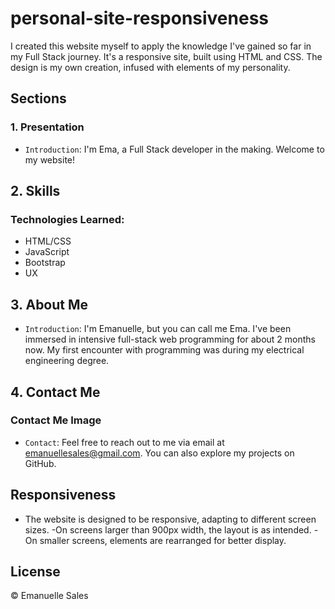 # personal-site-responsiveness

I created this website myself to apply the knowledge I've gained so far in my Full Stack journey. It's a responsive site, built using HTML and CSS. The design is my own creation, infused with elements of my personality.

## Sections
### 1. Presentation
- `Introduction`: I'm Ema, a Full Stack developer in the making. Welcome to my website!

## 2. Skills
### Technologies Learned:
- HTML/CSS
- JavaScript
- Bootstrap
- UX

## 3. About Me
- `Introduction`: I'm Emanuelle, but you can call me Ema. I've been immersed in intensive full-stack web programming for about 2 months now. My first encounter with programming was during my electrical engineering degree.

## 4. Contact Me
### Contact Me Image
- `Contact`: Feel free to reach out to me via email at emanuellesales@gmail.com. You can also explore my projects on GitHub.

## Responsiveness
- The website is designed to be responsive, adapting to different screen sizes.
-On screens larger than 900px width, the layout is as intended.
-On smaller screens, elements are rearranged for better display.

## License
© Emanuelle Sales

